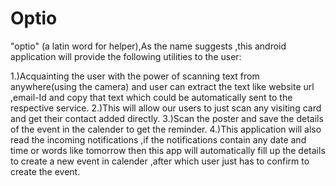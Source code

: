# Optio

"optio" (a latin word for helper),As the name suggests ,this android application will provide the following utilities to the user:

1.)Acquainting the user with the power of scanning text from anywhere(using the camera) and user can extract the text like website url ,email-Id and copy that text which could be automatically sent to the respective service.
2.)This will allow our users to just scan any visiting card and get their contact added directly.
3.)Scan the poster and save the details of the event in the calender to get the reminder.
4.)This application will also read the incoming notifications ,if the notifications contain any date and time or words like tomorrow then this app will automatically fill up the details to create a new event in calender ,after which user just has to confirm to create the event.
